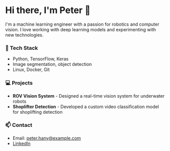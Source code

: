 # Hi there, I'm Peter 👋

I'm a machine learning engineer with a passion for robotics and computer vision. I love working with deep learning models and experimenting with new technologies.

### 🔧 Tech Stack
- Python, TensorFlow, Keras
- Image segmentation, object detection
- Linux, Docker, Git

### 💻 Projects
- **ROV Vision System** - Designed a real-time vision system for underwater robots
- **Shoplifter Detection** - Developed a custom video classification model for shoplifting detection

### 📫 Contact
- Email: peter.hany@example.com
- [LinkedIn](https://linkedin.com/in/peter-hany-fayez)
